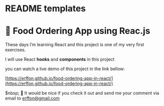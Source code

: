 # README templates

# 🍕 Food Ordering App using Reac.js

These days I’m learning React and this project is one of my very first exercises.

I will use React **hooks** and **components** in this project
&nbsp;

you can watch a live demo of this project in the link bellow:

[https://erffon.github.io/food-ordering-app-in-react/](https://erffon.github.io/food-ordering-app-in-react/)

$nbsp;
💌 It would be nice if you check it out and send me your comment via email to [erffon@gmail.com](mailto:erffon@gmail.com)